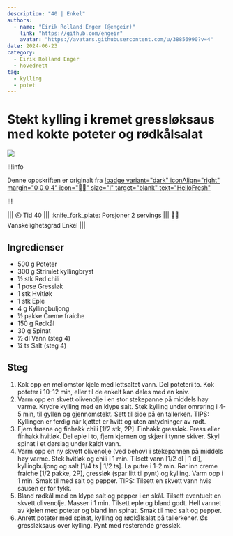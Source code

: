 ```yaml
---
description: "40 | Enkel"
authors:
  - name: "Eirik Rolland Enger (@engeir)"
    link: "https://github.com/engeir"
    avatar: "https://avatars.githubusercontent.com/u/38856990?v=4"
date: 2024-06-23
category:
  - Eirik Rolland Enger
  - hovedrett
tag:
  - kylling
  - potet
---
```


# Stekt kylling i kremet gressløksaus med kokte poteter og rødkålsalat

![](/static/stekt-kylling-i-kremet-gressloksaus-med-kokte-poteter-og-rodkalsalat/stekt-kylling-i-kremet-gressloksaus-med-kokte-poteter-og-rodkalsalat.webp)

!!!info

Denne oppskriften er originalt fra
[!badge variant="dark" iconAlign="right" margin="0 0 0 4" icon=":cook:" size="l" target="blank" text="HelloFresh"](https://www.hellofresh.no/recipes/stekt-kylling-i-kremet-gressloksaus-62e372fb91f7025aa3f94722)

!!!

<!-- dprint-ignore-start -->
||| :timer_clock: Tid
40
||| :knife_fork_plate: Porsjoner
2 servings
||| :cook: Vanskelighetsgrad
Enkel
|||
<!-- dprint-ignore-end -->

## Ingredienser

- 500 g Poteter
- 300 g Strimlet kyllingbryst
- ½ stk Rød chili
- 1 pose Gressløk
- 1 stk Hvitløk
- 1 stk Eple
- 4 g Kyllingbuljong
- ½ pakke Creme fraiche
- 150 g Rødkål
- 30 g Spinat
- ½ dl Vann (steg 4)
- ¼ ts Salt (steg 4)

## Steg

1. Kok opp en mellomstor kjele med lettsaltet vann. Del poteteri to. Kok poteter i 10-12 min, eller til de enkelt kan deles med en kniv.
2. Varm opp en skvett olivenolje i en stor stekepanne på middels høy varme. Krydre kylling med en klype salt. Stek kylling under omrøring i 4-5 min, til gyllen og gjennomstekt. Sett til side på en tallerken. TIPS: Kyllingen er ferdig når kjøttet er hvitt og uten antydninger av rødt.
3. Fjern frøene og finhakk chili [1/2 stk, 2P]. Finhakk gressløk. Press eller finhakk hvitløk. Del eple i to, fjern kjernen og skjær i tynne skiver. Skyll spinat i et dørslag under kaldt vann.
4. Varm opp en ny skvett olivenolje (ved behov) i stekepannen på middels høy varme. Stek hvitløk og chili i 1 min. Tilsett vann [1/2 dl | 1 dl], kyllingbuljong og salt [1/4 ts | 1/2 ts]. La putre i 1-2 min. Rør inn creme fraiche [1/2 pakke, 2P], gressløk (spar litt til pynt) og kylling. Varm opp i 1 min. Smak til med salt og pepper. TIPS: Tilsett en skvett vann hvis sausen er for tykk.
5. Bland rødkål med en klype salt og pepper i en skål. Tilsett eventuelt en skvett olivenolje. Masser i 1 min. Tilsett eple og bland godt. Hell vannet av kjelen med poteter og bland inn spinat. Smak til med salt og pepper.
6. Anrett poteter med spinat, kylling og rødkålsalat på tallerkener. Øs gressløksaus over kylling. Pynt med resterende gressløk.

<script type="application/ld+json">
{
  "author": {
    "@type": "Person",
    "name": "HelloFresh",
    "url": "https://www.hellofresh.no/recipes/stekt-kylling-i-kremet-gressloksaus-62e372fb91f7025aa3f94722"
  },
  "image": "https://img.hellofresh.com/f_auto,fl_lossy,h_640,q_auto,w_1200/hellofresh_s3/image/HF220131_R16_W12_SE_K11105-1_MB_Main_low-6ec73211.jpg",
  "site_name": "HelloFresh",
  "@context": "https://schema.org",
  "@type": "Recipe",
  "recipeCategory": "",
  "cookTime": 20,
  "recipeCuisine": "Skandinavisk",
  "publisher": {
    "@type": "Organization",
    "name": "hellofresh.com"
  },
  "recipeIngredient": [
    "500 g Poteter",
    "300 g Strimlet kyllingbryst",
    "½ stk Rød chili",
    "1 pose Gressløk",
    "1 stk Hvitløk",
    "1 stk Eple",
    "4 g Kyllingbuljong",
    "½ pakke Creme fraiche",
    "150 g Rødkål",
    "30 g Spinat",
    "½ dl Vann (steg 4)",
    "¼ ts Salt (steg 4)"
  ],
  "recipeInstructions": [
    {
      "@type": "HowToStep",
      "text": "Kok opp en mellomstor kjele med lettsaltet vann. Del poteteri to. Kok poteter i 10-12 min, eller til de enkelt kan deles med en kniv."
    },
    {
      "@type": "HowToStep",
      "text": "Varm opp en skvett olivenolje i en stor stekepanne på middels høy varme. Krydre kylling med en klype salt. Stek kylling under omrøring i 4-5 min, til gyllen og gjennomstekt. Sett til side på en tallerken. TIPS: Kyllingen er ferdig når kjøttet er hvitt og uten antydninger av rødt."
    },
    {
      "@type": "HowToStep",
      "text": "Fjern frøene og finhakk chili [1/2 stk, 2P]. Finhakk gressløk. Press eller finhakk hvitløk. Del eple i to, fjern kjernen og skjær i tynne skiver. Skyll spinat i et dørslag under kaldt vann."
    },
    {
      "@type": "HowToStep",
      "text": "Varm opp en ny skvett olivenolje (ved behov) i stekepannen på middels høy varme. Stek hvitløk og chili i 1 min. Tilsett vann [1/2 dl | 1 dl], kyllingbuljong og salt [1/4 ts | 1/2 ts]. La putre i 1-2 min. Rør inn creme fraiche [1/2 pakke, 2P], gressløk (spar litt til pynt) og kylling. Varm opp i 1 min. Smak til med salt og pepper. TIPS: Tilsett en skvett vann hvis sausen er for tykk."
    },
    {
      "@type": "HowToStep",
      "text": "Bland rødkål med en klype salt og pepper i en skål. Tilsett eventuelt en skvett olivenolje. Masser i 1 min. Tilsett eple og bland godt. Hell vannet av kjelen med poteter og bland inn spinat. Smak til med salt og pepper."
    },
    {
      "@type": "HowToStep",
      "text": "Anrett poteter med spinat, kylling og rødkålsalat på tallerkener. Øs gressløksaus over kylling. Pynt med resterende gressløk."
    }
  ],
  "inLanguage": "nb-NO",
  "nutrition": {
    "@type": "NutritionInformation",
    "calories": "541 kcal",
    "fatContent": "14.03 g",
    "saturatedFatContent": "7.8 g",
    "carbohydrateContent": "55.33 g",
    "sugarContent": "13.2 g",
    "proteinContent": "43.83 g",
    "sodiumContent": "392.8 mg",
    "servingSize": "588"
  },
  "prepTime": 20,
  "name": "Stekt kylling i kremet gressløksaus med kokte poteter og rødkålsalat",
  "totalTime": 40,
  "recipeYield": "2 servings",
  "pattern": "stekt-kylling-i-kremet-gressloksaus-med-kokte-poteter-og-rodkalsalat"
}
</script>
